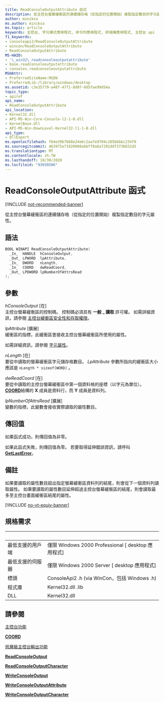 ```yaml
---
title: ReadConsoleOutputAttribute 函式
description: 從主控台螢幕緩衝區的連續儲存格（從指定的位置開始）複製指定數目的字元屬性。
author: miniksa
ms.author: miniksa
ms.topic: article
keywords: 主控台, 字元模式應用程式, 命令列應用程式, 終端機應用程式, 主控台 api
f1_keywords:
- consoleapi2/ReadConsoleOutputAttribute
- wincon/ReadConsoleOutputAttribute
- ReadConsoleOutputAttribute
MS-HAID:
- '\_win32\_readconsoleoutputattribute'
- base.readconsoleoutputattribute
- consoles.readconsoleoutputattribute
MSHAttr:
- PreferredSiteName:MSDN
- PreferredLib:/library/windows/desktop
ms.assetid: c3e35779-a487-47f1-8d07-0d5fae99d54a
topic_type:
- apiref
api_name:
- ReadConsoleOutputAttribute
api_location:
- Kernel32.dll
- API-MS-Win-Core-Console-l2-1-0.dll
- KernelBase.dll
- API-MS-Win-DownLevel-Kernel32-l1-1-0.dll
api_type:
- DllExport
ms.openlocfilehash: f64e39b7b68e24e6c2aa7e9704c285bbbbc234f0
ms.sourcegitcommit: 463975e71920908a6bff9a6a7291ddf3736652d5
ms.translationtype: MT
ms.contentlocale: zh-TW
ms.lasthandoff: 10/30/2020
ms.locfileid: "93039506"
---
```

# <a name="readconsoleoutputattribute-function"></a>ReadConsoleOutputAttribute 函式

[!INCLUDE [not-recommended-banner](./includes/not-recommended-banner.md)]

從主控台螢幕緩衝區的連續儲存格（從指定的位置開始）複製指定數目的字元屬性。

## <a name="syntax"></a>語法

```C
BOOL WINAPI ReadConsoleOutputAttribute(
  _In_  HANDLE  hConsoleOutput,
  _Out_ LPWORD  lpAttribute,
  _In_  DWORD   nLength,
  _In_  COORD   dwReadCoord,
  _Out_ LPDWORD lpNumberOfAttrsRead
);
```

## <a name="parameters"></a>參數

*hConsoleOutput* \[在\]  
主控台螢幕緩衝區的控制碼。 控制碼必須具有 **一般 \_ 讀取** 許可權。 如需詳細資訊，請參閱 [主控台緩衝區安全性和存取權限](console-buffer-security-and-access-rights.md)。

*lpAttribute* \[擴展\]  
緩衝區的指標，此緩衝區會接收主控台螢幕緩衝區所使用的屬性。

如需詳細資訊，請參閱 [字元屬性](console-screen-buffers.md#character-attributes)。

*nLength* \[在\]  
要從中讀取的螢幕緩衝區字元儲存格數目。 *LpAttribute* 參數所指向的緩衝區大小應該是 `nLength * sizeof(WORD)` 。

*dwReadCoord* \[在\]  
要從中讀取的主控台螢幕緩衝區中第一個資料格的座標（以字元為單位）。 [**COORD**](coord-str.md)結構的 **X** 成員是資料行，而 **Y** 成員是資料列。

*lpNumberOfAttrsRead* \[擴展\]  
變數的指標，此變數會接收實際讀取的屬性數目。

## <a name="return-value"></a>傳回值

如果函式成功，則傳回值為非零。

如果此函式失敗，則傳回值為零。 若要取得延伸錯誤資訊，請呼叫 [**GetLastError**](https://msdn.microsoft.com/library/windows/desktop/ms679360)。

## <a name="remarks"></a>備註

如果要讀取的屬性數目超出指定螢幕緩衝區資料列的結尾，則會從下一個資料列讀取屬性。 如果要讀取的屬性數目延伸超過主控台螢幕緩衝區的結尾，則會讀取最多至主控台畫面緩衝區結尾的屬性。

[!INCLUDE [no-vt-equiv-banner](./includes/no-vt-equiv-banner.md)]

## <a name="requirements"></a>規格需求

| &nbsp; | &nbsp; |
|-|-|
| 最低支援的用戶端 | 僅限 Windows 2000 Professional \[ desktop 應用程式\] |
| 最低支援的伺服器 | 僅限 Windows 2000 Server \[ desktop 應用程式\] |
| 標頭 | ConsoleApi2 .h (via WinCon，包括 Windows .h)  |
| 程式庫 | Kernel32.dll .lib |
| DLL | Kernel32.dll |

## <a name="see-also"></a>請參閱

[主控台功能](console-functions.md)

[**COORD**](coord-str.md)

[低層級主控台輸出功能](low-level-console-output-functions.md)

[**ReadConsoleOutput**](readconsoleoutput.md)

[**ReadConsoleOutputCharacter**](readconsoleoutputcharacter.md)

[**WriteConsoleOutput**](writeconsoleoutput.md)

[**WriteConsoleOutputAttribute**](writeconsoleoutputattribute.md)

[**WriteConsoleOutputCharacter**](writeconsoleoutputcharacter.md)
